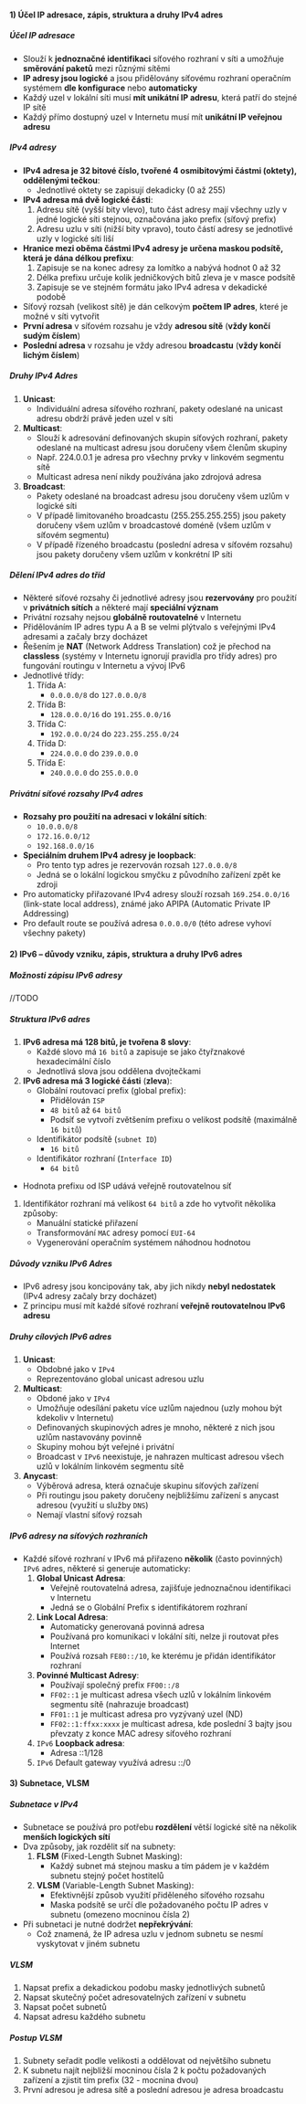 #### 1) Účel IP adresace, zápis, struktura a druhy IPv4 adres
##### Účel IP adresace
- Slouží k **jednoznačné identifikaci** síťového rozhraní v síti a umožňuje **směrování paketů** mezi různými sítěmi
- **IP adresy jsou logické** a jsou přidělovány síťovému rozhraní operačním systémem **dle konfigurace** nebo **automaticky**
- Každý uzel v lokální síti musí **mít unikátní IP adresu**, která patří do stejné IP sítě
- Každý přímo dostupný uzel v Internetu musí mít **unikátní IP veřejnou adresu**
##### IPv4 adresy
- **IPv4 adresa je 32 bitové číslo, tvořené 4 osmibitovými částmi (oktety), oddělenými tečkou**:
	- Jednotlivé oktety se zapisují dekadicky (0 až 255)
- **IPv4 adresa má dvě logické části**:
	1) Adresu sítě (vyšší bity vlevo), tuto část adresy mají všechny uzly v jedné logické síti stejnou, označována jako prefix (síťový prefix)
	2) Adresu uzlu v síti (nižší bity vpravo), touto částí adresy se jednotlivé uzly v logické síti liší
- **Hranice mezi oběma částmi IPv4 adresy je určena maskou podsítě, která je dána délkou prefixu**:
	1) Zapisuje se na konec adresy za lomítko a nabývá hodnot 0 až 32
	2) Délka prefixu určuje kolik jedničkových bitů zleva je v masce podsítě
	3) Zapisuje se ve stejném formátu jako IPv4 adresa v dekadické podobě
- Síťový rozsah (velikost sítě) je dán celkovým **počtem IP adres**, které je možné v síti vytvořit
- **První adresa** v síťovém rozsahu je vždy **adresou sítě** (**vždy končí sudým číslem**)
- **Poslední adresa** v rozsahu je vždy adresou **broadcastu** (**vždy končí lichým číslem**)
##### Druhy IPv4 Adres
1) **Unicast**:
	- Individuální adresa síťového rozhraní, pakety odeslané na unicast adresu obdrží právě jeden uzel v síti
2) **Multicast**:
	- Slouží k adresování definovaných skupin síťových rozhraní, pakety odeslané na multicast adresu jsou doručeny všem členům skupiny
	- Např. 224.0.0.1 je adresa pro všechny prvky v linkovém segmentu sítě
	- Multicast adresa není nikdy používána jako zdrojová adresa
3) **Broadcast**:
	- Pakety odeslané na broadcast adresu jsou doručeny všem uzlům v logické síti
	- V případě limitovaného broadcastu (255.255.255.255) jsou pakety doručeny všem uzlům v broadcastové doméně (všem uzlům v síťovém segmentu)
	- V případě řízeného broadcastu (poslední adresa v síťovém rozsahu) jsou pakety doručeny všem uzlům v konkrétní IP síti

##### Dělení IPv4 adres do tříd
- Některé síťové rozsahy či jednotlivé adresy jsou **rezervovány** pro použití v **privátních sítích** a některé mají **speciální význam**
- Privátní rozsahy nejsou **globálně routovatelné** v Internetu
- Přidělováním IP adres typu A a B se velmi plýtvalo s veřejnými IPv4 adresami a začaly brzy docházet
- Řešením je **NAT** (Network Address Translation) což je přechod na **classless** (systémy v Internetu ignorují pravidla pro třídy adres) pro fungování routingu v Internetu a vývoj IPv6
- Jednotlivé třídy:
	1) Třída A:
		- `0.0.0.0/8` do `127.0.0.0/8`
	2) Třída B:
		- `128.0.0.0/16` do `191.255.0.0/16`
	3) Třída C:
		- `192.0.0.0/24` do `223.255.255.0/24`
	4) Třída D:
		- `224.0.0.0` do `239.0.0.0`
	5) Třída E:
		- `240.0.0.0` do `255.0.0.0`
##### Privátní síťové rozsahy IPv4 adres
- **Rozsahy pro použití na adresaci v lokální sítích**:
	- `10.0.0.0/8`
	- `172.16.0.0/12`
	- `192.168.0.0/16`
- **Speciálním druhem IPv4 adresy je loopback**:
	- Pro tento typ adres je rezervován rozsah `127.0.0.0/8`
	- Jedná se o lokální logickou smyčku z původního zařízení zpět ke zdroji
- Pro automaticky přiřazované IPv4 adresy slouží rozsah `169.254.0.0/16` (link-state local address), známé jako APIPA (Automatic Private IP Addressing)
- Pro default route se používá adresa `0.0.0.0/0` (této adrese vyhoví všechny pakety)
#### 2) IPv6 – důvody vzniku, zápis, struktura a druhy IPv6 adres

##### Možnosti zápisu IPv6 adresy
//TODO
##### Struktura IPv6 adres
1) **IPv6 adresa má 128 bitů, je tvořena 8 slovy**:
	- Každé slovo má `16 bitů` a zapisuje se jako čtyřznakové hexadecimální číslo
	- Jednotlivá slova jsou oddělena dvojtečkami
2) **IPv6 adresa má 3 logické části** (**zleva**):
	- Globální routovací prefix (global prefix):
		- Přidělován `ISP`
		- `48 bitů` až `64 bitů`
		- Podsíť se vytvoří zvětšením prefixu o velikost podsítě (maximálně `16 bitů`)
	- Identifikátor podsítě (`subnet ID`)
		- `16 bitů`
	- Identifikátor rozhraní (`Interface ID`)
		- `64 bitů`
- Hodnota prefixu od ISP udává veřejně routovatelnou síť
1) Identifikátor rozhraní má velikost `64 bitů` a zde ho vytvořit několika způsoby:
	- Manuální statické přiřazení
	- Transformování `MAC` adresy pomocí `EUI-64`
	- Vygenerování operačním systémem náhodnou hodnotou
##### Důvody vzniku IPv6 Adres
- IPv6 adresy jsou koncipovány tak, aby jich nikdy **nebyl nedostatek** (IPv4 adresy začaly brzy docházet)
- Z principu musí mít každé síťové rozhraní **veřejně routovatelnou IPv6 adresu**
##### Druhy cílových IPv6 adres
1) **Unicast**:
	- Obdobné jako v `IPv4`
	- Reprezentováno global unicast adresou uzlu
2) **Multicast**:
	- Obdoné jako v `IPv4`
	- Umožňuje odesílání paketu více uzlům najednou (uzly mohou být kdekoliv v Internetu)
	- Definovaných skupinových adres je mnoho, některé z nich jsou uzlům nastavovány povinně
	- Skupiny mohou být veřejné i privátní
	- Broadcast v `IPv6` neexistuje, je nahrazen multicast adresou všech uzlů v lokálním linkovém segmentu sítě
3) **Anycast**:
	- Výběrová adresa, která označuje skupinu síťových zařízení
	- Při routingu jsou pakety doručeny nejbližšímu zařízení s anycast adresou (využití u služby `DNS`)
	- Nemají vlastní síťový rozsah
##### IPv6 adresy na síťových rozhraních
- Každé síťové rozhraní v IPv6 má přiřazeno **několik** (často povinných) `IPv6` adres, některé si generuje automaticky:
	1) **Global Unicast Adresa**:
		- Veřejně routovatelná adresa, zajišťuje jednoznačnou identifikaci v Internetu
		- Jedná se o Globální Prefix s identifikátorem rozhraní
	2) **Link Local Adresa**:
		- Automaticky generovaná povinná adresa
		- Používaná pro komunikaci v lokální síti, nelze ji routovat přes Internet
		- Používá rozsah `FE80::/10`, ke kterému je přidán identifikátor rozhraní
	3) **Povinné Multicast Adresy**:
		- Používají společný prefix `FF00::/8`
		- `FF02::1` je multicast adresa všech uzlů v lokálním linkovém segmentu sítě (nahrazuje broadcast)
		- `FF01::1` je multicast adresa pro vyzývaný uzel (ND)
		- `FF02::1:ffxx:xxxx` je multicast adresa, kde poslední 3 bajty jsou převzaty z konce MAC adresy síťového rozhraní
	4) `IPv6` **Loopback adresa**:
		- Adresa ::1/128
	5) `IPv6` Default gateway využívá adresu ::/0
#### 3) Subnetace, VLSM
##### Subnetace v IPv4
- Subnetace se používá pro potřebu **rozdělení** větší logické sítě na několik **menších logických sítí**
- Dva způsoby, jak rozdělit síť na subnety:
	1) **FLSM** (Fixed-Length Subnet Masking):
		- Každý subnet má stejnou masku a tím pádem je v každém subnetu stejný počet hostitelů
	2) **VLSM** (Variable-Length Subnet Masking):
		- Efektivnější způsob využití přiděleného síťového rozsahu
		- Maska podsítě se určí dle požadovaného počtu IP adres v subnetu (omezeno mocninou čísla 2)
- Při subnetaci je nutné dodržet **nepřekrývání**:
	- Což znamená, že IP adresa uzlu v jednom subnetu se nesmí vyskytovat v jiném subnetu
##### VLSM
1) Napsat prefix a dekadickou podobu masky jednotlivých subnetů
2) Napsat skutečný počet adresovatelných zařízení v subnetu
3) Napsat počet subnetů
4) Napsat adresu každého subnetu
##### Postup VLSM
1) Subnety seřadit podle velikosti a oddělovat od největšího subnetu
2) K subnetu najít nejbližší mocninou čísla 2 k počtu požadovaných zařízení a zjistit tím prefix (32 - mocnina dvou)
3) První adresou je adresa sítě a poslední adresou je adresa broadcastu
